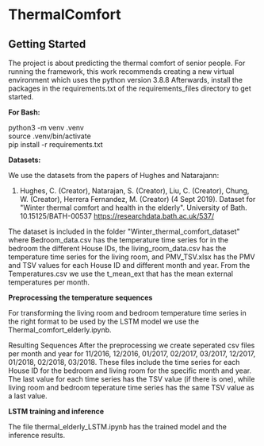 # ThermalComfort

## Getting Started
The project is about predicting the thermal comfort of senior people. 
For running the framework, this work recommends creating a new virtual environment which uses the python version 3.8.8
Afterwards, install the packages in the requirements.txt of the requirements_files directory to get started.

**For Bash:**  

python3 -m venv .venv  
source .venv/bin/activate  
pip install -r requirements.txt

**Datasets:**

We use the datasets from the papers of Hughes and Natarajann: 
1) Hughes, C. (Creator), Natarajan, S. (Creator), Liu, C. (Creator), Chung, W. (Creator), Herrera Fernandez, M. (Creator) (4 Sept 2019). Dataset for "Winter thermal comfort and health in the elderly". University of Bath. 10.15125/BATH-00537
https://researchdata.bath.ac.uk/537/




The dataset is included in the folder "Winter_thermal_comfort_dataset" where Bedroom_data.csv has the temperature time series for in the bedroom the different House IDs, the living_room_data.csv has the temperature time series for the living room, and PMV_TSV.xlsx has the PMV and TSV values for each House ID and different month and year. From the Temperatures.csv we use the t_mean_ext that has the mean external temperatures per month.

**Preprocessing the temperature sequences**

For transforming the living room and bedroom temperature time series in the right format to be used by the LSTM model we use the Thermal_comfort_elderly.ipynb.

Resulting Sequences After the preprocessing we create seperated csv files per month and year for 11/2016, 12/2016, 01/2017, 02/2017, 03/2017, 12/2017, 01/2018, 02/2018, 03/2018. These files include the time series for each House ID for the bedroom and living room for the specific month and year. The last value for each time series has the TSV value (if there is one), while living room and bedroom teperature time series has the same TSV value as a last value.

**LSTM training and inference**

The file thermal_elderly_LSTM.ipynb has the trained model and the inference results.


